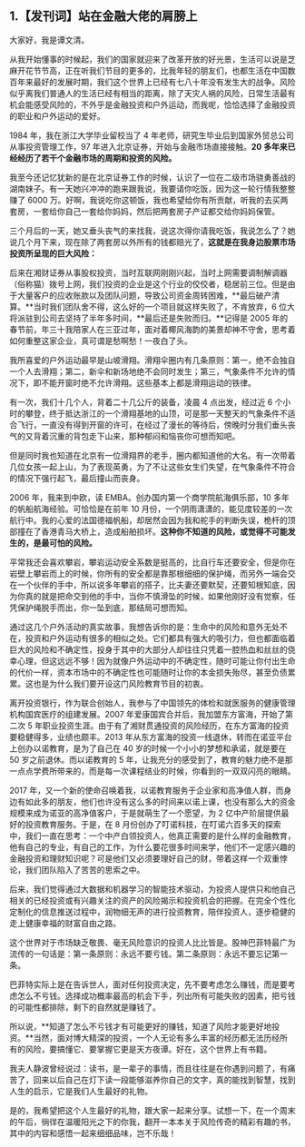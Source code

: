 ## 1.【发刊词】站在金融大佬的肩膀上
大家好，我是谭文清。


从我开始懂事的时候起，我们的国家就迎来了改革开放的好光景，生活可以说是芝麻开花节节高，正在听我们节目的更多的，比我年轻的朋友们，也都生活在中国数百年来最好的发展时期，我们这个世界上已经有七八十年没有发生大的战争。风险似乎离我们普通人的生活已经有相当的距离，除了天灾人祸的风险，日常生活最有机会能感受风险的，不外乎是金融投资和户外运动，而我呢，恰恰选择了金融投资的职业和户外运动的爱好。


1984 年，我在浙江大学毕业留校当了 4 年老师，研究生毕业后到国家外贸总公司从事投资管理工作，97 年进入北京证券，开始与金融市场直接接触。**20 多年来已经经历了若干个金融市场的周期和投资的风险。**


我至今还记忆犹新的是在北京证券工作的时候，认识了一位在二级市场骁勇善战的湖南妹子。有一天她兴冲冲的跑来跟我说，我要请你吃饭，因为这一轮行情我整整赚了 6000 万。好啊，我说吃你这顿饭，我也希望给你有所贡献，听我的去买两套房，一套给你自己一套给你妈妈，然后把两套房子产证都交给你妈妈保管。


三个月后的一天，她又垂头丧气的来找我，说这次得你请我吃饭，我说怎么了？她说几个月下来，现在除了两套房以外所有的钱都赔光了，**这就是在我身边股票市场投资所呈现的巨大风险：**


后来在湘财证券从事股权投资，当时互联网刚刚兴起，当时上网需要调制解调器（俗称猫）拨号上网，我们投资的企业是这个行业的佼佼者，稳居前三位。但是由于大量客户的应收账款以及团队问题，导致公司资金周转困难，**最后破产清算。**当时我们团队舍不得，这么好的一个项目就这样失败了，不肯放弃，6 位大将派驻到公司去坚持了半年多时间，**最后还是失败而归。**记得是 2005 年的春节前，年三十我陪家人在三亚过年，面对着椰风海韵的美景却神不守舍，思考着如何重整这家企业，真可谓是愁啊愁！一夜白了头。


我所喜爱的户外运动最早是山坡滑翔。滑翔伞圈内有几条原则：第一，绝不会独自一个人去滑翔；第二，新伞和新场地绝不会同时发生；第三，气象条件不允许的情况下，即不能开窗时绝不允许滑翔。这些基本上都是滑翔运动的铁律。


有一次，我们十几个人，背着二十几公斤的装备，凌晨 4 点出发，经过近 6 个小时的攀登，终于抵达浙江的一个滑翔基地的山顶，可是那一天整天的气象条件不适合飞行，一直没有得到开窗的许可，在经过了漫长的等待后，傍晚时分我们垂头丧气的又背着沉重的背包走下山来，那种郁闷和恼丧你可想而知吧。


但是同时我也知道在北京有一位滑翔界的老手，圈内都知道他的大名。有一次带着几位女孩一起上山，为了表现英勇，为了不让这些女生们失望，在气象条件不符合的情况下强行起飞，最后撞山而丧身。


2006 年，我来到中欧，读 EMBA。创办国内第一个商学院航海俱乐部，10 多年的帆船航海经验。可恰恰是在前年 10 月份，一个阴雨潇潇的，能见度较差的一次航行中。我的心爱的法国德福帆船，却居然会因为我和舵手的判断失误，桅杆的顶部撞在了香港青马大桥上，造成船舶损坏。**这种你不知道的风险，或觉得不可能发生的，是最可怕的风险。**


平常我还会喜欢攀岩，攀岩运动安全系数是挺高的，比自行车还要安全，但是你在岩壁上攀岩而上的时候，你所有的安全都是靠那根细细的保护绳，而另外一端会交在一个伙伴的手中，所以说多年攀岩的搭子，比夫妻还要默契，还要知根知底，因为你真的就是把命交到他的手中，当你不慎滑坠的时候，如果他刚好没有觉察，任凭保护绳脱手而出，你一坠到底，那结局可想而知。


通过这几个户外活动的真实故事，我想告诉你的是：生命中的风险和意外无处不在，投资和户外运动有很多的相似之处。它们都具有强大的吸引力，但也都面临着巨大的风险和不确定性，投身于其中的大部分人却往往只凭着一腔热血和丝丝的侥幸心理，但这远远不够！因为就像户外运动中的不确定性，随时可能让你付出生命的代价一样，资本市场中的不确定性也可能随时让你的本金损失殆尽，甚至负债累累。这也是为什么我们要开设这门风险教育节目的初衷。


离开投资银行，作为联合创始人，我参与了中国领先的体检和就医服务的健康管理机构国宾医疗的组建发展。2007 年爱康国宾合并后，我加盟东方富海，开始了第二次 5 年职业投资生涯。由于有了湘财贯通投资的风险经历，在东方富海的投资要稳健得多，业绩也颇丰。2013 年从东方富海的投资一线退休，转而在诺亚平台上创办以诺教育，是为了自己在 40 岁的时候一个小小的梦想和承诺，就是要在 50 岁之前退休。而以诺教育的 5 年，让我充分的感受到了，教育的魅力绝不是那一点点学费所带来的，而是每一次课程结业的时候，你看到的一双双闪亮的眼睛。


2017 年，又一个新的使命召唤着我，以诺教育服务于企业家和高净值人群，而身边有如此多的朋友，他们也许没有这么多的时间来以诺上课，也没有那么大的资金规模来成为诺亚的高净值客户，于是就萌生了一个愿望，为 2 亿中产阶层提供最好的投资教育服务。于是，在 8 月份创办了叮诺科技，在叮诺六百多天的探索中，我们一直在思考：一个中产白领投资人，他真正需要的是什么样的金融教育，他有自己的专业，有自己的工作，为什么要花很多时间来学，他们不一定感兴趣的金融投资和理财知识呢？可是他们又必须要理好自己的财，带着这样一个双重悖论，我们团队陷入了苦苦的思索之中。


后来，我们觉得通过大数据和机器学习的智能技术驱动，为投资人提供只和他自己相关的已经投资或有兴趣关注的资产的风险揭示和投资机会的把握。在完全个性化定制化的信息推送过程中，润物细无声的进行投资教育，陪伴投资人，逐步稳健的走上健康幸福的财富自由之路。


这个世界对于市场缺乏敬畏、毫无风险意识的投资人比比皆是。股神巴菲特最广为流传的一句话是：第一条原则：永远不要亏钱。第二条原则：永远不要忘记第一条。


巴菲特实际上是在告诉世人，面对任何投资决定，先不要考虑怎么赚钱，而是要考虑怎么不亏钱。选择成功概率最高的机会下手，列出所有可能失败的因素，把亏钱的可能性都排除，剩下的自然就是赚钱了。


所以说，**知道了怎么不亏钱才有可能更好的赚钱，知道了风险才能更好地投资。**当然，面对博大精深的投资，一个人无论有多么丰富的经历都无法历经所有的风险，要搞懂它、要掌握它更是天方夜谭。好在，这个世界上有书籍。


我夫人静波曾经说过：读书，是一辈子的事情，而且往往是在你遇到问题了，有痛苦了，回来以后自己在灯下读一段能够滋养你自己的文字，真的能找到智慧，找到人生的启示，它是我们人生最好的礼物。


是的，我希望把这个人生最好的礼物，跟大家一起来分享。试想一下，在一个周末的午后，徜徉在温暖阳光之下的你我，翻开一本本关于风险传奇的精彩有趣的书，其中的内容和感悟一起来细细品味，岂不乐哉！


